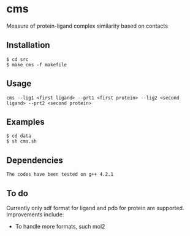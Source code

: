 # cms

Measure of protein-ligand complex similarity based on contacts

## Installation

    $ cd src
    $ make cms -f makefile

## Usage

    cms --lig1 <first ligand> --prt1 <first protein> --lig2 <second ligand> --prt2 <second protein>

## Examples
    $ cd data
    $ sh cms.sh

## Dependencies

    The codes have been tested on g++ 4.2.1


## To do

Currently only sdf format for ligand and pdb for protein are supported.
Improvements include:

- To handle more formats, such mol2